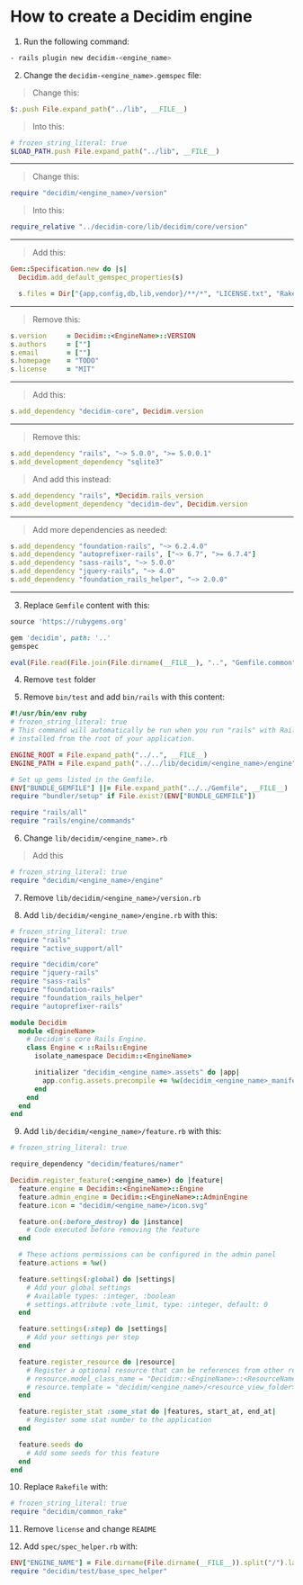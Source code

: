 # How to create a Decidim engine

1. Run the following command:
```bash
- rails plugin new decidim-<engine_name>
```

2. Change the `decidim-<engine_name>.gemspec` file:

> Change this:

```ruby
$:.push File.expand_path("../lib", __FILE__)
```

> Into this:

```ruby
# frozen_string_literal: true
$LOAD_PATH.push File.expand_path("../lib", __FILE__)
```

---

> Change this:

```ruby
require "decidim/<engine_name>/version"
```

> Into this:

```ruby
require_relative "../decidim-core/lib/decidim/core/version"
```

---

> Add this:

```ruby
Gem::Specification.new do |s|
  Decidim.add_default_gemspec_properties(s)

  s.files = Dir["{app,config,db,lib,vendor}/**/*", "LICENSE.txt", "Rakefile", "README.md"]
```

---

> Remove this:

```ruby
s.version     = Decidim::<EngineName>::VERSION
s.authors     = [""]
s.email       = [""]
s.homepage    = "TODO"
s.license     = "MIT"
```

---

> Add this:

```ruby
s.add_dependency "decidim-core", Decidim.version
```

---

> Remove this:

```ruby
s.add_dependency "rails", "~> 5.0.0", ">= 5.0.0.1"
s.add_development_dependency "sqlite3"
```

> And add this instead:

```ruby
s.add_dependency "rails", *Decidim.rails_version
s.add_development_dependency "decidim-dev", Decidim.version
```

---

> Add more dependencies as needed:

```ruby
s.add_dependency "foundation-rails", "~> 6.2.4.0"
s.add_dependency "autoprefixer-rails", ["~> 6.7", ">= 6.7.4"]
s.add_dependency "sass-rails", "~> 5.0.0"
s.add_dependency "jquery-rails", "~> 4.0"
s.add_dependency "foundation_rails_helper", "~> 2.0.0"
```

---

3. Replace `Gemfile` content with this:

```ruby
source 'https://rubygems.org'

gem 'decidim', path: '..'
gemspec

eval(File.read(File.join(File.dirname(__FILE__), "..", "Gemfile.common")))
```

4. Remove `test` folder

5. Remove `bin/test` and add `bin/rails` with this content:

```ruby
#!/usr/bin/env ruby
# frozen_string_literal: true
# This command will automatically be run when you run "rails" with Rails gems
# installed from the root of your application.

ENGINE_ROOT = File.expand_path("../..", __FILE__)
ENGINE_PATH = File.expand_path("../../lib/decidim/<engine_name>/engine", __FILE__)

# Set up gems listed in the Gemfile.
ENV["BUNDLE_GEMFILE"] ||= File.expand_path("../../Gemfile", __FILE__)
require "bundler/setup" if File.exist?(ENV["BUNDLE_GEMFILE"])

require "rails/all"
require "rails/engine/commands"
```

6. Change `lib/decidim/<engine_name>.rb`

> Add this

```ruby
# frozen_string_literal: true
require "decidim/<engine_name>/engine"
```

7. Remove `lib/decidim/<engine_name>/version.rb`

8. Add `lib/decidim/<engine_name>/engine.rb` with this:

```ruby
# frozen_string_literal: true
require "rails"
require "active_support/all"

require "decidim/core"
require "jquery-rails"
require "sass-rails"
require "foundation-rails"
require "foundation_rails_helper"
require "autoprefixer-rails"

module Decidim
  module <EngineName>
    # Decidim's core Rails Engine.
    class Engine < ::Rails::Engine
      isolate_namespace Decidim::<EngineName>

      initializer "decidim_<engine_name>.assets" do |app|
        app.config.assets.precompile += %w(decidim_<engine_name>_manifest.js)
      end
    end
  end
end
```

9. Add `lib/decidim/<engine_name>/feature.rb` with this:

```ruby
# frozen_string_literal: true

require_dependency "decidim/features/namer"

Decidim.register_feature(:<engine_name>) do |feature|
  feature.engine = Decidim::<EngineName>::Engine
  feature.admin_engine = Decidim::<EngineName>::AdminEngine
  feature.icon = "decidim/<engine_name>/icon.svg"

  feature.on(:before_destroy) do |instance|
    # Code executed before removing the feature
  end

  # These actions permissions can be configured in the admin panel
  feature.actions = %w()

  feature.settings(:global) do |settings|
    # Add your global settings
    # Available types: :integer, :boolean
    # settings.attribute :vote_limit, type: :integer, default: 0
  end

  feature.settings(:step) do |settings|
    # Add your settings per step
  end

  feature.register_resource do |resource|
    # Register a optional resource that can be references from other resources.
    # resource.model_class_name = "Decidim::<EngineName>::<ResourceName>"
    # resource.template = "decidim/<engine_name>/<resource_view_folder>/linked_<resource_name_plural>"
  end

  feature.register_stat :some_stat do |features, start_at, end_at|
    # Register some stat number to the application
  end

  feature.seeds do
    # Add some seeds for this feature
  end
end
```

10. Replace `Rakefile` with:

```ruby
# frozen_string_literal: true
require "decidim/common_rake"
```

11. Remove `license` and change `README`

12. Add `spec/spec_helper.rb` with:

```ruby
ENV["ENGINE_NAME"] = File.dirname(File.dirname(__FILE__)).split("/").last
require "decidim/test/base_spec_helper"
```
